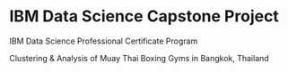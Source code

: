 # IBM Data Science Capstone Project

IBM Data Science Professional Certificate Program 


Clustering & Analysis of Muay Thai Boxing Gyms in Bangkok, Thailand



